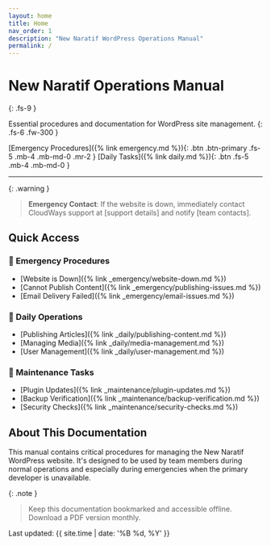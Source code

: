 ```yaml
---
layout: home
title: Home
nav_order: 1
description: "New Naratif WordPress Operations Manual"
permalink: /
---
```


# New Naratif Operations Manual
{: .fs-9 }

Essential procedures and documentation for WordPress site management.
{: .fs-6 .fw-300 }

[Emergency Procedures]({% link emergency.md %}){: .btn .btn-primary .fs-5 .mb-4 .mb-md-0 .mr-2 }
[Daily Tasks]({% link daily.md %}){: .btn .fs-5 .mb-4 .mb-md-0 }

---

{: .warning }
> **Emergency Contact**: If the website is down, immediately contact CloudWays support at [support details] and notify [team contacts].

## Quick Access

### 🚨 Emergency Procedures
- [Website is Down]({% link _emergency/website-down.md %})
- [Cannot Publish Content]({% link _emergency/publishing-issues.md %})
- [Email Delivery Failed]({% link _emergency/email-issues.md %})

### 📅 Daily Operations
- [Publishing Articles]({% link _daily/publishing-content.md %})
- [Managing Media]({% link _daily/media-management.md %})
- [User Management]({% link _daily/user-management.md %})

### 🔧 Maintenance Tasks
- [Plugin Updates]({% link _maintenance/plugin-updates.md %})
- [Backup Verification]({% link _maintenance/backup-verification.md %})
- [Security Checks]({% link _maintenance/security-checks.md %})

## About This Documentation

This manual contains critical procedures for managing the New Naratif WordPress website. It's designed to be used by team members during normal operations and especially during emergencies when the primary developer is unavailable.

{: .note }
> Keep this documentation bookmarked and accessible offline. Download a PDF version monthly.

Last updated: {{ site.time | date: '%B %d, %Y' }}
